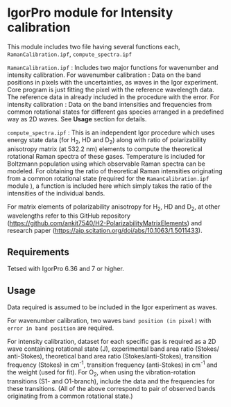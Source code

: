 # IgorPro module for Intensity calibration

This module includes two file having several functions each, `RamanCalibration.ipf`, `compute_spectra.ipf`

`RamanCalibration.ipf` : Includes two major functions for wavenumber and intensity calibration. For wavenumber calibration : Data on the band positions in pixels with the uncertainties, as waves in the Igor experiment. Core program is just fitting the pixel with the reference wavelength data. The reference data in already included in the procedure with the error. For intensity calibration : Data on the band intensities and frequencies from common rotational states for different gas species arranged in a  predefined way as 2D waves. See **Usage** section for details.

`compute_spectra.ipf` : This is an independent Igor procedure which uses energy state data (for H<sub>2</sub>, HD and D<sub>2</sub>) along with ratio of polarizability anisotropy matrix (at 532.2 nm) elements to compute the theoretical rotational Raman spectra of these gases. Temperature is included for Boltzmann population using which observable Raman spectra can be modeled. For obtaining the ratio of theoretical Raman intensities originating from a common rotational state (required for the `RamanCalibration.ipf` module ), a function is included  here which simply takes the ratio of the intensities of the individual bands.

For matrix elements of polarizability anisotropy for H<sub>2</sub>, HD and D<sub>2</sub>, at other wavelengths refer to this GitHub repository (<https://github.com/ankit7540/H2-PolarizabilityMatrixElements>) and research paper (<https://aip.scitation.org/doi/abs/10.1063/1.5011433>).


Requirements
----------------
Tetsed with IgorPro 6.36 and 7 or higher.

Usage
----------------
Data required is assumed to be included in the Igor experiment as waves.

For wavenumber calibration, two waves `band position (in pixel)` with `error in band position` are required.

For intensity calibration, dataset for each specific gas is required as a 2D wave containing rotational state (J), experimental band area ratio (Stokes/ anti-Stokes), theoretical band area ratio (Stokes/anti-Stokes), transition frequency (Stokes) in cm<sup>-1</sup>, transition frequency (anti-Stokes) in cm<sup>-1</sup> and the weight (used for fit). For  O<sub>2</sub>, when using the vibration-rotation transitions (S1- and O1-branch), include the data and the frequencies for these transitions. (All of the above correspond to pair of observed bands originating from a common rotational state.)

